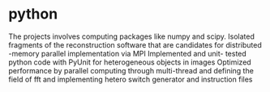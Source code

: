 # python
The projects involves computing packages like numpy and scipy.
Isolated fragments of the reconstruction software that are candidates for distributed -memory parallel implementation via MPI
Implemented and unit- tested python code with PyUnit for heterogeneous objects in images
Optimized performance by parallel computing through multi-thread and defining the field of fft and implementing hetero switch generator and instruction files
